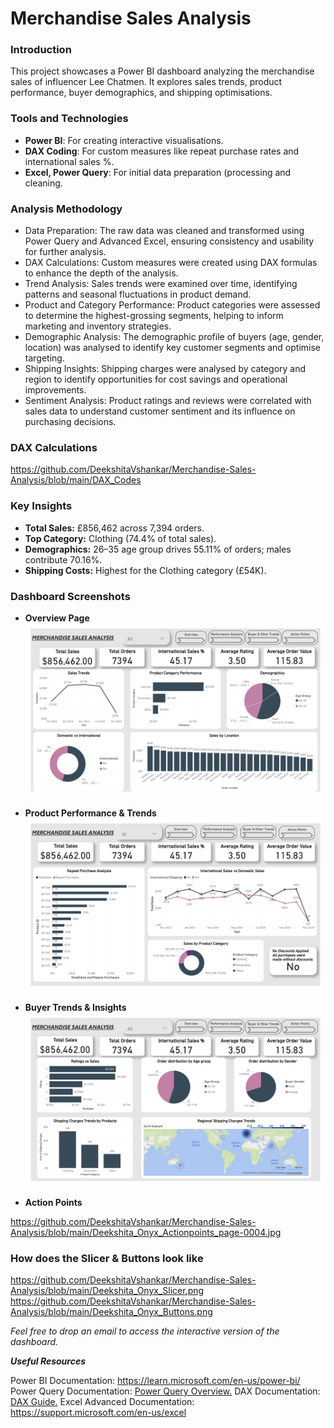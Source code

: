 # Merchandise Sales Analysis

### Introduction
This project showcases a Power BI dashboard analyzing the merchandise sales of influencer Lee Chatmen. It explores sales trends, product performance, buyer demographics, and shipping optimisations.

### Tools and Technologies
- **Power BI**: For creating interactive visualisations.
- **DAX Coding**: For custom measures like repeat purchase rates and international sales %.  
- **Excel, Power Query**: For initial data preparation (processing and cleaning.

### Analysis Methodology

- Data Preparation: The raw data was cleaned and transformed using Power Query and Advanced Excel, ensuring consistency and usability for further analysis.
- DAX Calculations: Custom measures were created using DAX formulas to enhance the depth of the analysis.
- Trend Analysis: Sales trends were examined over time, identifying patterns and seasonal fluctuations in product demand.
- Product and Category Performance: Product categories were assessed to determine the highest-grossing segments, helping to inform marketing and inventory strategies.
- Demographic Analysis: The demographic profile of buyers (age, gender, location) was analysed to identify key customer segments and optimise targeting.
- Shipping Insights: Shipping charges were analysed by category and region to identify opportunities for cost savings and operational improvements.
- Sentiment Analysis: Product ratings and reviews were correlated with sales data to understand customer sentiment and its influence on purchasing decisions.

### DAX Calculations

https://github.com/DeekshitaVshankar/Merchandise-Sales-Analysis/blob/main/DAX_Codes

### Key Insights

- **Total Sales:** £856,462 across 7,394 orders.
- **Top Category:** Clothing (74.4% of total sales).
- **Demographics:** 26–35 age group drives 55.11% of orders; males contribute 70.16%.
- **Shipping Costs:** Highest for the Clothing category (£54K).

### Dashboard Screenshots

- **Overview Page**  
  ![Overview](https://github.com/DeekshitaVshankar/Merchandise-Sales-Analysis/blob/main/Deekshita_Overviewpage-0001.jpg)

- **Product Performance & Trends**  
  ![Trends](https://github.com/DeekshitaVshankar/Merchandise-Sales-Analysis/blob/main/Deekshita_Onyx_Performance_page-0002.jpg)

- **Buyer Trends & Insights**  
  ![Buyer Insights](https://github.com/DeekshitaVshankar/Merchandise-Sales-Analysis/blob/main/Deekshita_Onyx_Buyer_page-0003.jpg)

- **Action Points** 

https://github.com/DeekshitaVshankar/Merchandise-Sales-Analysis/blob/main/Deekshita_Onyx_Actionpoints_page-0004.jpg

### How does the Slicer & Buttons look like

https://github.com/DeekshitaVshankar/Merchandise-Sales-Analysis/blob/main/Deekshita_Onyx_Slicer.png
https://github.com/DeekshitaVshankar/Merchandise-Sales-Analysis/blob/main/Deekshita_Onyx_Buttons.png

_Feel free to drop an email to access the interactive version of the dashboard._

**_Useful Resources_**

Power BI Documentation: https://learn.microsoft.com/en-us/power-bi/
Power Query Documentation: [Power Query Overview.](https://learn.microsoft.com/en-us/power-query/)
DAX Documentation: [DAX Guide.](https://learn.microsoft.com/en-us/dax/)
Excel Advanced Documentation: https://support.microsoft.com/en-us/excel
